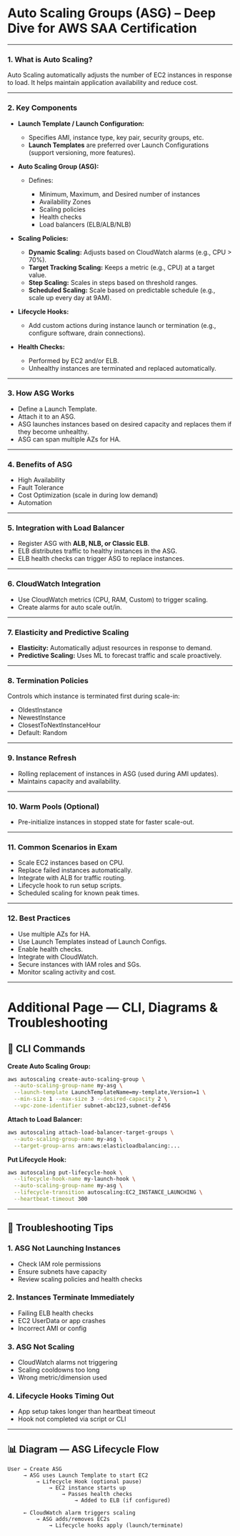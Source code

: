 # Auto Scaling Groups (ASG) – Deep Dive for AWS SAA Certification

---

### 1. **What is Auto Scaling?**

Auto Scaling automatically adjusts the number of EC2 instances in response to load. It helps maintain application availability and reduce cost.

---

### 2. **Key Components**

* **Launch Template / Launch Configuration:**

  * Specifies AMI, instance type, key pair, security groups, etc.
  * **Launch Templates** are preferred over Launch Configurations (support versioning, more features).

* **Auto Scaling Group (ASG):**

  * Defines:

    * Minimum, Maximum, and Desired number of instances
    * Availability Zones
    * Scaling policies
    * Health checks
    * Load balancers (ELB/ALB/NLB)

* **Scaling Policies:**

  * **Dynamic Scaling:** Adjusts based on CloudWatch alarms (e.g., CPU > 70%).
  * **Target Tracking Scaling:** Keeps a metric (e.g., CPU) at a target value.
  * **Step Scaling:** Scales in steps based on threshold ranges.
  * **Scheduled Scaling:** Scale based on predictable schedule (e.g., scale up every day at 9AM).

* **Lifecycle Hooks:**

  * Add custom actions during instance launch or termination (e.g., configure software, drain connections).

* **Health Checks:**

  * Performed by EC2 and/or ELB.
  * Unhealthy instances are terminated and replaced automatically.

---

### 3. **How ASG Works**

* Define a Launch Template.
* Attach it to an ASG.
* ASG launches instances based on desired capacity and replaces them if they become unhealthy.
* ASG can span multiple AZs for HA.

---

### 4. **Benefits of ASG**

* High Availability
* Fault Tolerance
* Cost Optimization (scale in during low demand)
* Automation

---

### 5. **Integration with Load Balancer**

* Register ASG with **ALB, NLB, or Classic ELB**.
* ELB distributes traffic to healthy instances in the ASG.
* ELB health checks can trigger ASG to replace instances.

---

### 6. **CloudWatch Integration**

* Use CloudWatch metrics (CPU, RAM, Custom) to trigger scaling.
* Create alarms for auto scale out/in.

---

### 7. **Elasticity and Predictive Scaling**

* **Elasticity:** Automatically adjust resources in response to demand.
* **Predictive Scaling:** Uses ML to forecast traffic and scale proactively.

---

### 8. **Termination Policies**

Controls which instance is terminated first during scale-in:

* OldestInstance
* NewestInstance
* ClosestToNextInstanceHour
* Default: Random

---

### 9. **Instance Refresh**

* Rolling replacement of instances in ASG (used during AMI updates).
* Maintains capacity and availability.

---

### 10. **Warm Pools (Optional)**

* Pre-initialize instances in stopped state for faster scale-out.

---

### 11. **Common Scenarios in Exam**

* Scale EC2 instances based on CPU.
* Replace failed instances automatically.
* Integrate with ALB for traffic routing.
* Lifecycle hook to run setup scripts.
* Scheduled scaling for known peak times.

---

### 12. **Best Practices**

* Use multiple AZs for HA.
* Use Launch Templates instead of Launch Configs.
* Enable health checks.
* Integrate with CloudWatch.
* Secure instances with IAM roles and SGs.
* Monitor scaling activity and cost.
---

# Additional Page — CLI, Diagrams & Troubleshooting

## 🔧 CLI Commands

**Create Auto Scaling Group:**

```bash
aws autoscaling create-auto-scaling-group \
  --auto-scaling-group-name my-asg \
  --launch-template LaunchTemplateName=my-template,Version=1 \
  --min-size 1 --max-size 3 --desired-capacity 2 \
  --vpc-zone-identifier subnet-abc123,subnet-def456
```

**Attach to Load Balancer:**

```bash
aws autoscaling attach-load-balancer-target-groups \
  --auto-scaling-group-name my-asg \
  --target-group-arns arn:aws:elasticloadbalancing:...
```

**Put Lifecycle Hook:**

```bash
aws autoscaling put-lifecycle-hook \
  --lifecycle-hook-name my-launch-hook \
  --auto-scaling-group-name my-asg \
  --lifecycle-transition autoscaling:EC2_INSTANCE_LAUNCHING \
  --heartbeat-timeout 300
```

---

## 🧠 Troubleshooting Tips

### 1. ASG Not Launching Instances

* Check IAM role permissions
* Ensure subnets have capacity
* Review scaling policies and health checks

### 2. Instances Terminate Immediately

* Failing ELB health checks
* EC2 UserData or app crashes
* Incorrect AMI or config

### 3. ASG Not Scaling

* CloudWatch alarms not triggering
* Scaling cooldowns too long
* Wrong metric/dimension used

### 4. Lifecycle Hooks Timing Out

* App setup takes longer than heartbeat timeout
* Hook not completed via script or CLI

---

## 📊 Diagram — ASG Lifecycle Flow

```
User → Create ASG
     → ASG uses Launch Template to start EC2
         → Lifecycle Hook (optional pause)
             → EC2 instance starts up
                 → Passes health checks
                     → Added to ELB (if configured)

     ← CloudWatch alarm triggers scaling
         → ASG adds/removes EC2s
             → Lifecycle hooks apply (launch/terminate)
```

